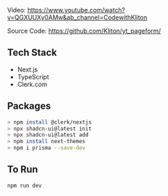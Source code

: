 Video: https://www.youtube.com/watch?v=QGXUUXy0AMw&ab_channel=CodewithKliton

Source Code: https://github.com/Kliton/yt_pageform/

## Tech Stack
- Next.js
- TypeScript
- Clerk.com


## Packages
```bash
> npm install @clerk/nextjs
> npx shadcn-ui@latest init
> npx shadcn-ui@latest add
> npm install next-themes
> npm i prisma --save-dev
```

## To Run
```bash
npm run dev
```